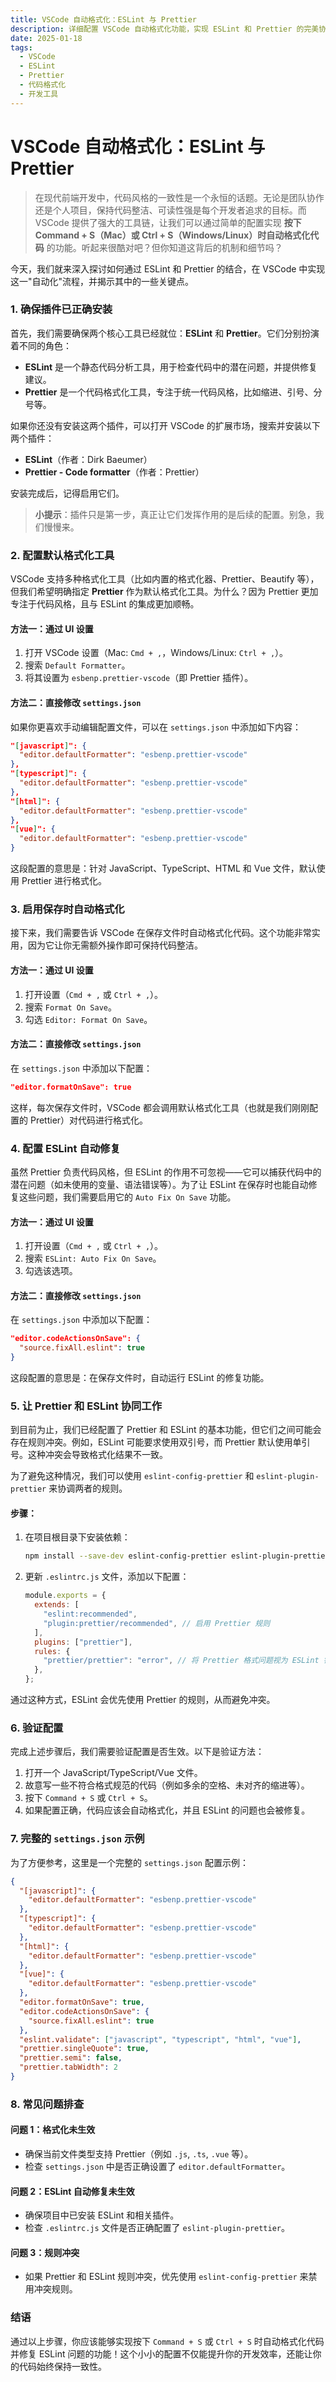 ```yaml
---
title: VSCode 自动格式化：ESLint 与 Prettier
description: 详细配置 VSCode 自动格式化功能，实现 ESLint 和 Prettier 的完美协同工作
date: 2025-01-18
tags:
  - VSCode
  - ESLint
  - Prettier
  - 代码格式化
  - 开发工具
---
```


# VSCode 自动格式化：ESLint 与 Prettier

> 在现代前端开发中，代码风格的一致性是一个永恒的话题。无论是团队协作还是个人项目，保持代码整洁、可读性强是每个开发者追求的目标。而 VSCode 提供了强大的工具链，让我们可以通过简单的配置实现 **按下 Command + S（Mac）或 Ctrl + S（Windows/Linux）时自动格式化代码** 的功能。听起来很酷对吧？但你知道这背后的机制和细节吗？

今天，我们就来深入探讨如何通过 ESLint 和 Prettier 的结合，在 VSCode 中实现这一"自动化"流程，并揭示其中的一些关键点。

### 1. 确保插件已正确安装

首先，我们需要确保两个核心工具已经就位：**ESLint** 和 **Prettier**。它们分别扮演着不同的角色：

- **ESLint** 是一个静态代码分析工具，用于检查代码中的潜在问题，并提供修复建议。
- **Prettier** 是一个代码格式化工具，专注于统一代码风格，比如缩进、引号、分号等。

如果你还没有安装这两个插件，可以打开 VSCode 的扩展市场，搜索并安装以下两个插件：

- **ESLint**（作者：Dirk Baeumer）
- **Prettier - Code formatter**（作者：Prettier）

安装完成后，记得启用它们。

> **小提示**：插件只是第一步，真正让它们发挥作用的是后续的配置。别急，我们慢慢来。

### 2. 配置默认格式化工具

VSCode 支持多种格式化工具（比如内置的格式化器、Prettier、Beautify 等），但我们希望明确指定 **Prettier** 作为默认格式化工具。为什么？因为 Prettier 更加专注于代码风格，且与 ESLint 的集成更加顺畅。

#### 方法一：通过 UI 设置

1. 打开 VSCode 设置（Mac: `Cmd + ,`，Windows/Linux: `Ctrl + ,`）。
2. 搜索 `Default Formatter`。
3. 将其设置为 `esbenp.prettier-vscode`（即 Prettier 插件）。

#### 方法二：直接修改 `settings.json`

如果你更喜欢手动编辑配置文件，可以在 `settings.json` 中添加如下内容：

```json
"[javascript]": {
  "editor.defaultFormatter": "esbenp.prettier-vscode"
},
"[typescript]": {
  "editor.defaultFormatter": "esbenp.prettier-vscode"
},
"[html]": {
  "editor.defaultFormatter": "esbenp.prettier-vscode"
},
"[vue]": {
  "editor.defaultFormatter": "esbenp.prettier-vscode"
}
```

这段配置的意思是：针对 JavaScript、TypeScript、HTML 和 Vue 文件，默认使用 Prettier 进行格式化。

### 3. 启用保存时自动格式化

接下来，我们需要告诉 VSCode 在保存文件时自动格式化代码。这个功能非常实用，因为它让你无需额外操作即可保持代码整洁。

#### 方法一：通过 UI 设置

1. 打开设置（`Cmd + ,` 或 `Ctrl + ,`）。
2. 搜索 `Format On Save`。
3. 勾选 `Editor: Format On Save`。

#### 方法二：直接修改 `settings.json`

在 `settings.json` 中添加以下配置：

```json
"editor.formatOnSave": true
```

这样，每次保存文件时，VSCode 都会调用默认格式化工具（也就是我们刚刚配置的 Prettier）对代码进行格式化。

### 4. 配置 ESLint 自动修复

虽然 Prettier 负责代码风格，但 ESLint 的作用不可忽视——它可以捕获代码中的潜在问题（如未使用的变量、语法错误等）。为了让 ESLint 在保存时也能自动修复这些问题，我们需要启用它的 `Auto Fix On Save` 功能。

#### 方法一：通过 UI 设置

1. 打开设置（`Cmd + ,` 或 `Ctrl + ,`）。
2. 搜索 `ESLint: Auto Fix On Save`。
3. 勾选该选项。

#### 方法二：直接修改 `settings.json`

在 `settings.json` 中添加以下配置：

```json
"editor.codeActionsOnSave": {
  "source.fixAll.eslint": true
}
```

这段配置的意思是：在保存文件时，自动运行 ESLint 的修复功能。

### 5. 让 Prettier 和 ESLint 协同工作

到目前为止，我们已经配置了 Prettier 和 ESLint 的基本功能，但它们之间可能会存在规则冲突。例如，ESLint 可能要求使用双引号，而 Prettier 默认使用单引号。这种冲突会导致格式化结果不一致。

为了避免这种情况，我们可以使用 `eslint-config-prettier` 和 `eslint-plugin-prettier` 来协调两者的规则。

#### 步骤：

1. 在项目根目录下安装依赖：
   ```bash
   npm install --save-dev eslint-config-prettier eslint-plugin-prettier
   ```
2. 更新 `.eslintrc.js` 文件，添加以下配置：
   ```javascript
   module.exports = {
     extends: [
       "eslint:recommended",
       "plugin:prettier/recommended", // 启用 Prettier 规则
     ],
     plugins: ["prettier"],
     rules: {
       "prettier/prettier": "error", // 将 Prettier 格式问题视为 ESLint 错误
     },
   };
   ```

通过这种方式，ESLint 会优先使用 Prettier 的规则，从而避免冲突。

### 6. 验证配置

完成上述步骤后，我们需要验证配置是否生效。以下是验证方法：

1. 打开一个 JavaScript/TypeScript/Vue 文件。
2. 故意写一些不符合格式规范的代码（例如多余的空格、未对齐的缩进等）。
3. 按下 `Command + S` 或 `Ctrl + S`。
4. 如果配置正确，代码应该会自动格式化，并且 ESLint 的问题也会被修复。

### 7. 完整的 `settings.json` 示例

为了方便参考，这里是一个完整的 `settings.json` 配置示例：

```json
{
  "[javascript]": {
    "editor.defaultFormatter": "esbenp.prettier-vscode"
  },
  "[typescript]": {
    "editor.defaultFormatter": "esbenp.prettier-vscode"
  },
  "[html]": {
    "editor.defaultFormatter": "esbenp.prettier-vscode"
  },
  "[vue]": {
    "editor.defaultFormatter": "esbenp.prettier-vscode"
  },
  "editor.formatOnSave": true,
  "editor.codeActionsOnSave": {
    "source.fixAll.eslint": true
  },
  "eslint.validate": ["javascript", "typescript", "html", "vue"],
  "prettier.singleQuote": true,
  "prettier.semi": false,
  "prettier.tabWidth": 2
}
```

### 8. 常见问题排查

#### 问题 1：格式化未生效

- 确保当前文件类型支持 Prettier（例如 `.js`, `.ts`, `.vue` 等）。
- 检查 `settings.json` 中是否正确设置了 `editor.defaultFormatter`。

#### 问题 2：ESLint 自动修复未生效

- 确保项目中已安装 ESLint 和相关插件。
- 检查 `.eslintrc.js` 文件是否正确配置了 `eslint-plugin-prettier`。

#### 问题 3：规则冲突

- 如果 Prettier 和 ESLint 规则冲突，优先使用 `eslint-config-prettier` 来禁用冲突规则。

### 结语

通过以上步骤，你应该能够实现按下 `Command + S` 或 `Ctrl + S` 时自动格式化代码并修复 ESLint 问题的功能！这个小小的配置不仅能提升你的开发效率，还能让你的代码始终保持一致性。
